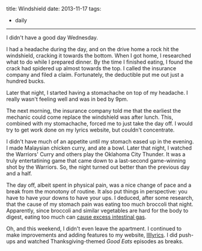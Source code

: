 title: Windshield
date: 2013-11-17
tags:
- daily
---

I didn't have a good day Wednesday. 

I had a headache during the day, and on the drive home a rock hit the windshield, cracking it towards the bottom. When I got home, I researched what to do while I prepared dinner. By the time I finished eating, I found the crack had spidered up almost towards the top. I called the insurance company and filed a claim. Fortunately, the deductible put me out just a hundred bucks.

Later that night, I started having a stomachache on top of my headache. I really wasn't feeling well and was in bed by 9pm.

The next morning, the insurance company told me that the earliest the mechanic could come replace the windshield was after lunch. This, combined with my stomachache, forced me to just take the day off. I would try to get work done on my lyrics website, but couldn't concentrate. 

I didn't have much of an appetite until my stomach eased up in the evening. I made Malaysian chicken curry, and ate a bowl. Later that night, I watched the Warriors' Curry and others play the Oklahoma City Thunder. It was a truly entertatining game that came down to a last-second game-winning shot by the Warriors. So, the night turned out better than the previous day and a half.

The day off, albeit spent in physical pain, was a nice change of pace and a break from the monotony of routine. It also put things in perspective: you have to have your downs to have your ups. I deduced, after some research, that the cause of my stomach pain was eating too much broccoli that night. Apparently, since broccoli and similar vegetables are hard for the body to digest, eating too much can [cause excess intestinal gas](http://www.livestrong.com/article/349377-stomach-cramps-after-eating-broccoli/).

Oh, and this weekend, I didn't even leave the apartment. I continued to make improvements and adding features to my website, [llllyrics](http://llllyrics.com/). I did push-ups and watched Thanksgiving-themed *Good Eats* episodes as breaks.
